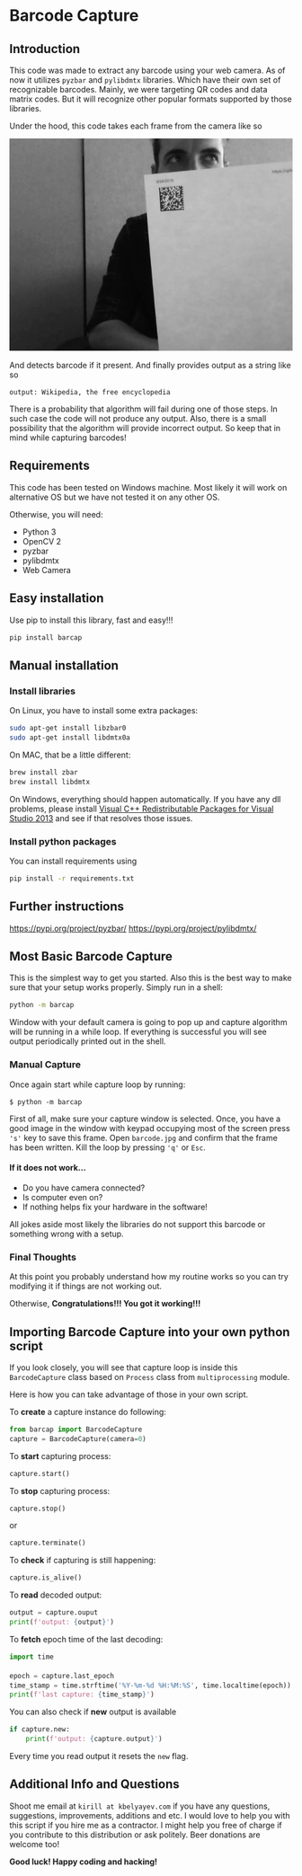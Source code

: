 # Barcode Capture

## Introduction
This code was made to extract any barcode using your web camera.
As of now it utilizes `pyzbar` and `pylibdmtx` libraries. Which have their own set of
recognizable barcodes. Mainly, we were targeting QR codes and data matrix codes. But it will
recognize other popular formats supported by those libraries.

Under the hood, this code takes each frame from the camera like so

![Web Camera Frame](https://raw.githubusercontent.com/Barmaley13/BarcodeCapture/master/images/barcode1.jpg)

And detects barcode if it present.
And finally provides output as a string like so
```
output: Wikipedia, the free encyclopedia
```

There is a probability that algorithm will fail during one of those steps. In such case the code will not 
produce any output. Also, there is a small possibility that the algorithm will provide incorrect output. So keep 
that in mind while capturing barcodes!

## Requirements
This code has been tested on Windows machine. Most likely it will work on alternative OS but we have not
tested it on any other OS.

Otherwise, you will need:

* Python 3
* OpenCV 2
* pyzbar
* pylibdmtx
* Web Camera

## Easy installation
Use pip to install this library, fast and easy!!!
```bash
pip install barcap
```

## Manual installation
### Install libraries
On Linux, you have to install some extra packages:
```bash
sudo apt-get install libzbar0
sudo apt-get install libdmtx0a
```

On MAC, that be a little different:
```bash
brew install zbar
brew install libdmtx
```

On Windows, everything should happen automatically. 
If you have any dll problems, please install 
[Visual C++ Redistributable Packages for Visual Studio 2013](https://www.microsoft.com/en-US/download/details.aspx?id=40784)
and see if that resolves those issues.

### Install python packages
You can install requirements using
```bash
pip install -r requirements.txt
```

## Further instructions
https://pypi.org/project/pyzbar/
https://pypi.org/project/pylibdmtx/


## Most Basic Barcode Capture
This is the simplest way to get you started. Also this is the best way to make sure that your setup works properly.
Simply run in a shell:

```bash
python -m barcap
```

Window with your default camera is going to pop up and capture algorithm will be running in a while loop.
If everything is successful you will see output periodically printed out in the shell.

### Manual Capture
Once again start while capture loop by running:
```
$ python -m barcap
```

First of all, make sure your capture window is selected.
Once, you have a good image in the window with keypad occupying most of the screen press `'s'` key to save this frame.
Open `barcode.jpg` and confirm that the frame has been written. Kill the loop by pressing `'q'` or `Esc`.

#### If it does not work...
* Do you have camera connected?
* Is computer even on?
* If nothing helps fix your hardware in the software!

All jokes aside most likely the libraries do not support this barcode or something wrong with a setup.

### Final Thoughts
At this point you probably understand how my routine works so you can try modifying it if things are not working out. 

Otherwise, **Congratulations!!! You got it working!!!**
 
## Importing Barcode Capture into your own python script
If you look closely, you will see that capture loop is inside this `BarcodeCapture` class based on `Process` class 
from `multiprocessing` module.

Here is how you can take advantage of those in your own script.

To **create** a capture instance do following:
```python
from barcap import BarcodeCapture     
capture = BarcodeCapture(camera=0)
```

To **start** capturing process:
```python
capture.start()
```

To **stop** capturing process:
```python
capture.stop()
```
or
```python
capture.terminate()
```

To **check** if capturing is still happening:
```python
capture.is_alive()
```

To **read** decoded output:
```python
output = capture.ouput
print(f'output: {output}')
```

To **fetch** epoch time of the last decoding:
```python
import time

epoch = capture.last_epoch
time_stamp = time.strftime('%Y-%m-%d %H:%M:%S', time.localtime(epoch))
print(f'last capture: {time_stamp}')
```

You can also check if **new** output is available
```python
if capture.new:
    print(f'output: {capture.output}')
```
Every time you read output it resets the `new` flag.

## Additional Info and Questions

Shoot me email at `kirill at kbelyayev.com` if you have any questions, suggestions, improvements, additions and etc.
I would love to help you with this script if you hire me as a contractor. I might help you free of charge if 
you contribute to this distribution or ask politely. Beer donations are welcome too!

**Good luck! Happy coding and hacking!**
